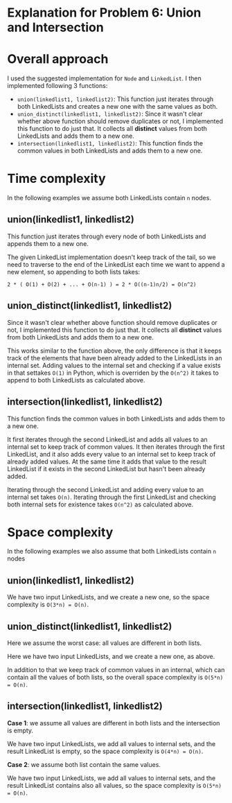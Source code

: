 # Explanation for Problem 6: Union and Intersection

# Overall approach

I used the suggested implementation for `Node` and `LinkedList`. I then implemented following 3 functions:
- `union(linkedlist1, linkedlist2)`: This function just iterates through both LinkedLists and creates a new one with
  the same values as both.
- `union_distinct(linkedlist1, linkedlist2)`: Since it wasn't clear whether above function should remove duplicates
  or not, I implemented this function to do just that. It collects all **distinct** values from both LinkedLists and
  adds them to a new one.
- `intersection(linkedlist1, linkedlist2)`: This function finds the common values in both LinkedLists and adds them
  to a new one.

# Time complexity

In the following examples we assume both LinkedLists contain `n` nodes.

## union(linkedlist1, linkedlist2)

This function just iterates through every node of both LinkedLists and appends them to a new one. 

The given LinkedList implementation doesn't keep track of the tail, so we need to traverse to the
end of the LinkedList each time we want to append a new element, so appending to both lists takes:

`2 * ( O(1) + O(2) + ... + O(n-1) ) = 2 * O((n-1)n/2) = O(n^2)`

## union_distinct(linkedlist1, linkedlist2)

Since it wasn't clear whether above function should remove duplicates or not, I implemented this function to do 
just that. It collects all **distinct** values from both LinkedLists and adds them to a new one. 

This works similar to the function above, the only difference is that it keeps track of the elements that have been
already added to the LinkedLists in an internal set. Adding values to the internal set and checking if a value exists
in that settakes `O(1)` in Python, which is overriden by the `O(n^2)` it takes to append to both LinkedLists as
calculated above.

## intersection(linkedlist1, linkedlist2)

This function finds the common values in both LinkedLists and adds them to a new one.

It first iterates through the second LinkedList and adds all values to an internal set to keep track of common values.
It then iterates through the first LinkedList, and it also adds every value to an internal set to keep track of already
added values. At the same time it adds that value to the result LinkedList if it exists in the second LinkedList but
hasn't been already added.

Iterating through the second LinkedList and adding every value to an internal set takes `O(n)`.
Iterating through the first LinkedList and checking both internal sets for existence takes `O(n^2)` as calculated above.  

# Space complexity

In the following examples we also assume that both LinkedLists contain `n` nodes

## union(linkedlist1, linkedlist2)

We have two input LinkedLists, and we create a new one, so the space complexity is `O(3*n) = O(n)`.

## union_distinct(linkedlist1, linkedlist2)

Here we assume the worst case: all values are different in both lists.

Here we have two input LinkedLists, and we create a new one, as above.

In addition to that we keep track of common values in an internal, which can contain all the values of both lists,
so the overall space complexity is `O(5*n) = O(n)`.

## intersection(linkedlist1, linkedlist2)

**Case 1**: we assume all values are different in both lists and the intersection is empty.

We have two input LinkedLists, we add all values to internal sets, and the result LinkedList is empty, so the
space complexity is `O(4*n) = O(n)`.

**Case 2**: we assume both list contain the same values.

We have two input LinkedLists, we add all values to internal sets, and the result LinkedList contains also all
values, so the space complexity is `O(5*n) = O(n)`.

